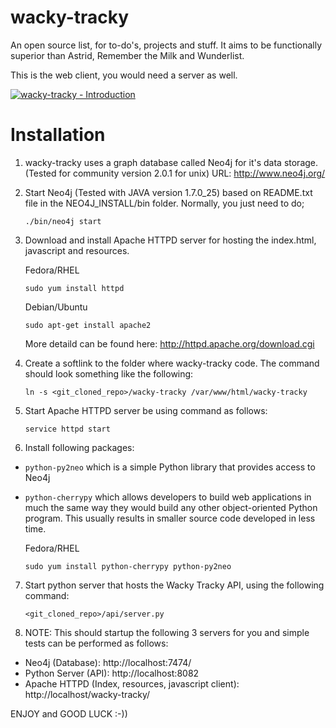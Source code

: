 wacky-tracky
===

An open source list, for to-do's, projects and stuff. It aims to be functionally superior than Astrid, Remember the Milk and Wunderlist. 

This is the web client, you would need a server as well.

[![wacky-tracky - Introduction](http://img.youtube.com/vi/mhwyikphtio/1.jpg)](http://www.youtube.com/watch?v=mhwyikphtio)

Installation
===

1. wacky-tracky uses a graph database called Neo4j for it's data storage. (Tested for community version 2.0.1 for unix) URL: http://www.neo4j.org/ 

2. Start Neo4j (Tested with JAVA version 1.7.0_25) based on README.txt file in the NEO4J_INSTALL/bin folder. Normally, you just need to do;

	`./bin/neo4j start`

3. Download and install Apache HTTPD server for hosting the index.html, javascript and resources.

	Fedora/RHEL

	`sudo yum install httpd`

	Debian/Ubuntu

	`sudo apt-get install apache2`

	More detaild can be found here: http://httpd.apache.org/download.cgi 

4. Create a softlink to the folder where wacky-tracky code. The command should look something like the following:

	`ln -s <git_cloned_repo>/wacky-tracky /var/www/html/wacky-tracky` 

5. Start Apache HTTPD server be using command as follows:

	`service httpd start`

6. Install following packages:

- `python-py2neo` which is a simple Python library that provides access to Neo4j
- `python-cherrypy` which allows developers to build web applications in much the same way they would build any other object-oriented Python program. This usually results in smaller source code developed in less time.

	Fedora/RHEL

	`sudo yum install python-cherrypy python-py2neo`

7. Start python server that hosts the Wacky Tracky API, using the following command:

	`<git_cloned_repo>/api/server.py`

8. NOTE: This should startup the following 3 servers for you and simple tests can be performed as follows:

- Neo4j (Database): http://localhost:7474/ 
- Python Server (API): http://localhost:8082
- Apache HTTPD (Index, resources, javascript client): http://localhost/wacky-tracky/


ENJOY and GOOD LUCK :-))

